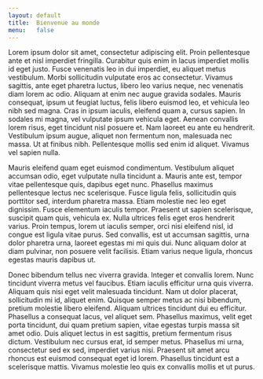 ```yaml
---
layout: default
title:  Bienvenue au monde
menu:   false
---
```


Lorem ipsum dolor sit amet, consectetur adipiscing elit. Proin pellentesque ante et nisl imperdiet fringilla. Curabitur quis enim in lacus imperdiet mollis id eget justo. Fusce venenatis leo in dui imperdiet, eu aliquet metus vestibulum. Morbi sollicitudin vulputate eros ac consectetur. Vivamus sagittis, ante eget pharetra luctus, libero leo varius neque, nec venenatis diam lorem ac odio. Aliquam at enim nec augue gravida sodales. Mauris consequat, ipsum ut feugiat luctus, felis libero euismod leo, et vehicula leo nibh sed magna. Cras in ipsum iaculis, eleifend quam a, cursus sapien. In sodales mi magna, vel vulputate ipsum vehicula eget. Aenean convallis lorem risus, eget tincidunt nisl posuere et. Nam laoreet eu ante eu hendrerit. Vestibulum ipsum augue, aliquet non fermentum non, malesuada nec massa. Ut at finibus nibh. Pellentesque mollis sed enim id aliquet. Vivamus vel sapien nulla.

Mauris eleifend quam eget euismod condimentum. Vestibulum aliquet accumsan odio, eget vulputate nulla tincidunt a. Mauris ante est, tempor vitae pellentesque quis, dapibus eget nunc. Phasellus maximus pellentesque lectus nec scelerisque. Fusce ligula felis, sollicitudin quis porttitor sed, interdum pharetra massa. Etiam molestie nec leo eget dignissim. Fusce elementum iaculis tempor. Praesent ut sapien scelerisque, suscipit quam quis, vehicula ex. Nulla ultrices felis eget eros hendrerit varius. Proin tempus, lorem ut iaculis semper, orci nisi eleifend nisl, id congue est ligula vitae purus. Sed convallis, est ut accumsan sagittis, urna dolor pharetra urna, laoreet egestas mi mi quis dui. Nunc aliquam dolor at diam pulvinar, non posuere velit facilisis. Etiam varius neque ligula, rhoncus egestas mauris dapibus ut.

Donec bibendum tellus nec viverra gravida. Integer et convallis lorem. Nunc tincidunt viverra metus vel faucibus. Etiam iaculis efficitur urna quis viverra. Aliquam quis nisi eget velit malesuada tincidunt. Nam ut dolor placerat, sollicitudin mi id, aliquet enim. Quisque semper metus ac nisi bibendum, pretium molestie libero eleifend. Aliquam ultrices tincidunt dui eu efficitur. Phasellus a consequat lacus, vel aliquet sem. Phasellus maximus, velit eget porta tincidunt, dui quam pretium sapien, vitae egestas turpis massa sit amet odio. Duis aliquet lectus in est sagittis, pretium fermentum risus dictum. Vestibulum nec cursus erat, id semper metus. Phasellus mi urna, consectetur sed ex sed, imperdiet varius nisi. Praesent sit amet arcu rhoncus est euismod consequat eget id lorem. Phasellus tincidunt est a scelerisque mattis. Vivamus molestie leo quis ex convallis mollis et ut purus.